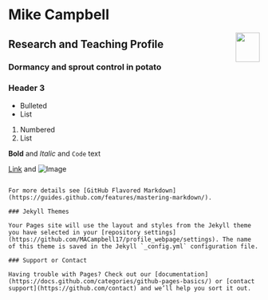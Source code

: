 
# Mike Campbell 
<img src="https://user-images.githubusercontent.com/28538494/92257259-eb6b1e80-eea2-11ea-8056-95de3640aa28.png" align="right" height="59" width="48">





## Research and Teaching Profile
### Dormancy and sprout control in potato

### Header 3

- Bulleted
- List

1. Numbered
2. List

**Bold** and _Italic_ and `Code` text

[Link](url) and ![Image](src)
```

For more details see [GitHub Flavored Markdown](https://guides.github.com/features/mastering-markdown/).

### Jekyll Themes

Your Pages site will use the layout and styles from the Jekyll theme you have selected in your [repository settings](https://github.com/MACampbell17/profile_webpage/settings). The name of this theme is saved in the Jekyll `_config.yml` configuration file.

### Support or Contact

Having trouble with Pages? Check out our [documentation](https://docs.github.com/categories/github-pages-basics/) or [contact support](https://github.com/contact) and we’ll help you sort it out.
